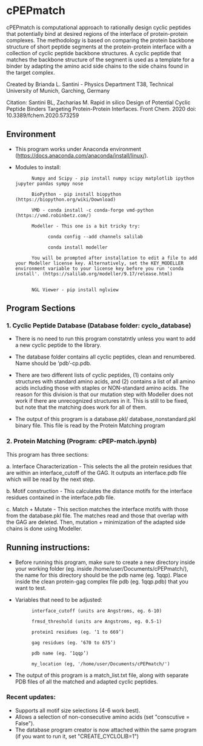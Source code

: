# cPEPmatch


cPEPmatch is computational approach to rationally design cyclic peptides that potentially bind at desired regions of the interface of protein-protein complexes. The methodology is based on comparing the protein backbone structure of short peptide segments at the protein-protein interface with a collection of cyclic peptide backbone structures. A cyclic peptide that matches the backbone structure of the segment is used as a template for a binder by adapting the amino acid side chains to the side chains found in the target complex. 


Created by Brianda L. Santini - Physics Department T38, Technical University of Munich, Garching, Germany

Citation: Santini BL, Zacharias M. Rapid in silico Design of Potential Cyclic Peptide Binders Targeting Protein-Protein Interfaces. Front Chem. 2020  doi: 10.3389/fchem.2020.573259

## Environment
      
- This program works under Anaconda environment (https://docs.anaconda.com/anaconda/install/linux/). 
      
      
- Modules to install: 

            Numpy and Scipy - pip install numpy scipy matplotlib ipython jupyter pandas sympy nose

            BioPython - pip install biopython (https://biopython.org/wiki/Download)

            VMD - conda install -c conda-forge vmd-python (https://vmd.robinbetz.com/)

            Modeller - This one is a bit tricky try: 

                  conda config --add channels salilab

                  conda install modeller

            You will be prompted after installation to edit a file to add your Modeller license key. Alternatively, set the KEY_MODELLER environment variable to your license key before you run 'conda install'. (https://salilab.org/modeller/9.17/release.html)


            NGL Viewer - pip install nglview



## Program Sections

### 1. Cyclic Peptide Database (Database folder: cyclo_database)

- There is no need to run this program constatntly unless you want to add a new cyclic peptide to the library. 
      
- The database folder contains all cyclic peptides, clean and renumbered. Name should be ‘pdb’-cp.pdb.
      
- There are two different lists of cyclic peptides, (1) contains only structures with standard amino acids, and (2) contains a list of all amino acids including those with staples or NON-standard amino acids. The reason for this division is that our mutation step with Modeller does not work if there are unrecognized structures in it. This is still to be fixed, but note that the matching does work for all of them.
      
- The output of this program is a database.pkl/ database_nonstandard.pkl binary file. This file is read by the Protein Matching program




### 2. Protein Matching (Program: cPEP-match.ipynb)

This program has three sections: 

a.  Interface Characterization - This selects the all the protein residues that are within an interface_cutoff of the GAG. It outputs an interface.pdb file which will be read by the next step.

b.  Motif construction -  This calculates the distance motifs for the interface residues contained in the interface.pdb file.

c.  Match + Mutate -  This section matches the interface motifs with those from the database.pkl file. The matches read and those that overlap with the GAG are deleted. Then, mutation + minimization of the adapted side chains is done using Modeller. 


## Running instructions:

- Before running this program, make sure to create a new directory inside your working folder (eg. inside /home/user/Documents/cPEPmatch/), the name for this directory should be the pdb name (eg. 1qqp). Place inside the clean protein-gag complex file pdb (eg. 1qqp.pdb) that you want to test. 
      
- Variables that need to be adjusted: 


            interface_cutoff (units are Angstroms, eg. 6-10)

            frmsd_threshold (units are Angstroms, eg. 0.5-1)

            protein1 residues (eg. ‘1 to 669’)

            gag residues (eg. ‘670 to 675’) 

            pdb name (eg. ‘1qqp’)

            my_location (eg, '/home/user/Documents/cPEPmatch/')

      

- The output of this program is a match_list.txt file, along with separate PDB files of all the matched and adapted cyclic peptides.


### Recent updates:

- Supports all motif size selections (4-6 work best).
- Allows a selection of non-consecutive amino acids (set "conscutive = False").
- The database program creator is now attached within the same program (if you want to run it, set "CREATE_CYCLOLIB=1")
